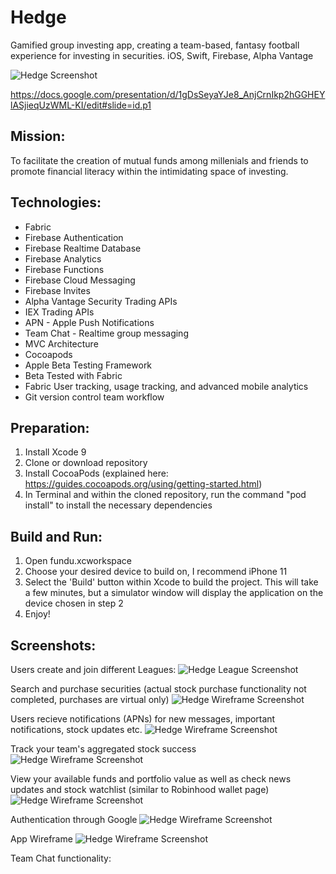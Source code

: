 # Hedge
Gamified group investing app, creating a team-based, fantasy football experience for investing in securities. iOS, Swift, Firebase, Alpha Vantage

![Hedge Screenshot](demo/teamPage.png)

https://docs.google.com/presentation/d/1gDsSeyaYJe8_AnjCrnIkp2hGGHEYlASjieqUzWML-KI/edit#slide=id.p1

Mission:
------------
To facilitate the creation of mutual funds among millenials and friends to promote financial literacy within the intimidating space of investing.


Technologies:
------------
 - Fabric
 - Firebase Authentication
 - Firebase Realtime Database
 - Firebase Analytics
 - Firebase Functions
 - Firebase Cloud Messaging
 - Firebase Invites
 - Alpha Vantage Security Trading APIs
 - IEX Trading APIs
 - APN - Apple Push Notifications
 - Team Chat - Realtime group messaging
 - MVC Architecture
 - Cocoapods
 - Apple Beta Testing Framework
 - Beta Tested with Fabric
 - Fabric User tracking, usage tracking, and advanced mobile analytics
 - Git version control team workflow

Preparation:
------------
1. Install Xcode 9
2. Clone or download repository
3. Install CocoaPods (explained here: https://guides.cocoapods.org/using/getting-started.html)
4. In Terminal and within the cloned repository, run the command "pod install" to install the necessary dependencies

Build and Run:
--------------
1. Open fundu.xcworkspace
2. Choose your desired device to build on, I recommend iPhone 11
3. Select the 'Build' button within Xcode to build the project. This will take a few minutes, but a simulator window will display the application on the device chosen in step 2
5. Enjoy!

Screenshots:
--------------

Users create and join different Leagues:
![Hedge League Screenshot](demo/leagueBrowse.png)

Search and purchase securities (actual stock purchase functionality not completed, purchases are virtual only)
![Hedge Wireframe Screenshot](demo/trade.png)

Users recieve notifications (APNs) for new messages, important notifications, stock updates etc.
![Hedge Wireframe Screenshot](demo/Notifications.png)

Track your team's aggregated stock success
![Hedge Wireframe Screenshot](demo/teamBrowse.png)

View your available funds and portfolio value as well as check news updates and stock watchlist (similar to Robinhood wallet page)
![Hedge Wireframe Screenshot](demo/wallet.png)

Authentication through Google
![Hedge Wireframe Screenshot](demo/sign-in.png)

App Wireframe
![Hedge Wireframe Screenshot](demo/majorUserflow.png)





Team Chat functionality:



